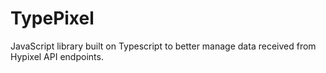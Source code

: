 # TypePixel
JavaScript library built on Typescript to better manage data received from Hypixel API endpoints.
